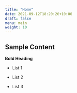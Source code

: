 ```yaml
---
title: "Home"
date: 2021-09-12T18:20:26+10:00
draft: false
menu: main
weight: 10
---
```

## Sample Content

**Bold Heading**

- List 1

- List 2

- List 3

